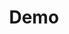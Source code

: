 ---
# Feel free to add content and custom Front Matter to this file.
# To modify the layout, see https://jekyllrb.com/docs/themes/#overriding-theme-defaults
title: Demo
layout: home
introTitle: |-
  Ich erstelle für Sie ansprechende
  Websiten und digitale Auftritte
introText: |-  
  Seit 2003 erstelle ich Websites für Betriebe, Produzenten, Akademiker, Restaurants, Onlineportale und vieles mehr. 
  Alle Projekte haben eine Gemeinsamkeit - die Beratung ist immer persönlich und die digitale Auftritten wurden auf jeden Kunden persönlich zugeschnitten.
greenTitle: |-
  Design.
  Aber Nachhaltig?
greenText: |-
  Gerne überprüfe ich Ihre bestehende Website, ob man sie nachhaltiger gestalten kann. Ein nachhaltiges Design ist möglich, performant und hilft der Umwelt.
aboutTitle: |-
  Hallo 
aboutText: |-
  Mein Name ist Stevan Wurm, ich bin Sozialarbeiter und Autodidakt in Sachen Web- und Digitaltechnologie aus Rödelsee.
  Besonders interessiert mich die Zugänglichkeit im Internet, oder anders ausgedrückt, wie man etwas so darstellt, dass man es sofort versteht.
  Es geht nicht darum, nur wenige Informationen zu bieten, sondern die vorhandenen Informationen so darzustellen und zu strukturieren, dass Ihre Zielgruppe sie auf Anhieb verstehen kann.
---